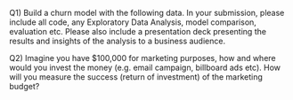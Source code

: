 Q1) Build a churn model with the following data. In your submission, please include all code, any Exploratory Data Analysis, model comparison, evaluation etc. Please also include a presentation deck presenting the results and insights of the analysis to a business audience.

Q2) Imagine you have $100,000 for marketing purposes, how and where would you invest the money (e.g. email campaign, billboard ads etc). How will you measure the success (return of investment) of the marketing budget?